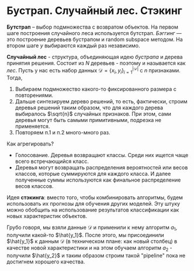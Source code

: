 # Бустрап. Случайный лес. Стэкинг

**Бутстрап** – выбор подмножества с возвратом объектов. На первом шаге построения случайного леса используется бутстрап. *Бэггинг* — это построение деревьев бустрапом и random subspace методом. На втором шаге $y$ выбираются каждый раз независимо.

**Случайный лес** - структура, объединяющая идею *бустрапа* и дерева принятия решения. Состоит из $N$ деревьев - поэтому и называется как *лес*. Пусть у нас есть набор данных $\mathcal{D} = \{x_i, y_i\}_{i = 1}^{|\mathcal{D}|}$ с $n$ признаками. Тогда,

1. Выбираем подмножество какого-то фиксированного размера с повторениями.
2. Дальше синтезируем дерево решений, то есть, фактически, строим деревья решений таким образом, что для каждого дерева выбиралось $\sqrt{n}$ случайных признаков. При этом, сами деревья могут быть самыми примитивными, подрезка не применяется.
3. Повторяем п.1 и п.2 много-много раз.

Как агрегировать?

- Голосование. Деревья возвращают классы. Среди них ищется чаще всего встречающийся класс.
- Деревья могут возвращать распределения вероятностей или весов классов, которые суммируются для каждого класса. И далее полученные суммы используются как финальное распределение весов классов.

Идея **стэкинга**: вместо того, чтобы комбинировать алгоритмы, будем использовать их прогнозы для обучения других моделей. Эту штуку можно обобщить на использование результатов классификации как новых характеристик объектов.

Грубо говоря, мы взяли данные $\mathcal{D}$ и применили к нему алгоритм $a_1$, получили какой-то $\hat{y_1}$. После этого, мы присоединили $\hat{y_1}$ к данным $\mathcal{D}$ (в техническом плане: как новый столбец) в качестве новой характеристики и на этом обучаем алгоритм $a_2$ - получили $\hat{y_2}$ и таким образом строим такой "pipeline" пока не достигнем хорошего качества.

